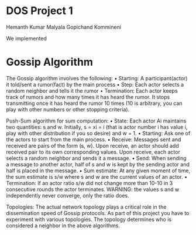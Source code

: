 # DOS Project 1

Hemanth Kumar Malyala
Gopichand Kommineni  

We implemented 

# Gossip Algorithm

The Gossip algorithm involves the
following:
• Starting: A participant(actor) it told/sent a rumor(fact) by the main process
• Step: Each actor selects a random neighbor and tells it the rumor
• Termination: Each actor keeps track of rumors and how many times it has
heard the rumor. It stops transmitting once it has heard the rumor 10 times
(10 is arbitrary, you can play with other numbers or other stopping criteria).



Push-Sum algorithm for sum computation:
• State: Each actor Ai maintains two quantities: s and w. Initially, s = xi = i (that
is actor number i has value i, play with other distribution if you so desire) and
w = 1.
• Starting: Ask one of the actors to start from the main process.
• Receive: Messages sent and received are pairs of the form (s, w). Upon
receive, an actor should add received pair to its own corresponding values.
Upon receive, each actor selects a random neighbor and sends it a message.
• Send: When sending a message to another actor, half of s and w is kept by
the sending actor and half is placed in the message.
• Sum estimate: At any given moment of time, the sum estimate is s/w where
s and w are the current values of an actor.
• Termination: If an actor ratio s/w did not change more than 10-10 in 3
consecutive rounds the actor terminates. WARNING: the values s and w
independently never converge, only the ratio does.



Topologies: The actual network topology plays a critical role in the dissemination
speed of Gossip protocols. As part of this project you have to experiment with
various topologies. The topology determines who is considered a neighbor in the
above algorithms.
